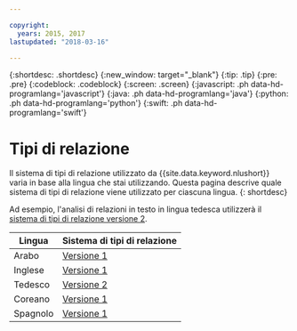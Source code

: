 ```yaml
---

copyright:
  years: 2015, 2017
lastupdated: "2018-03-16"

---
```


{:shortdesc: .shortdesc}
{:new_window: target="_blank"}
{:tip: .tip}
{:pre: .pre}
{:codeblock: .codeblock}
{:screen: .screen}
{:javascript: .ph data-hd-programlang='javascript'}
{:java: .ph data-hd-programlang='java'}
{:python: .ph data-hd-programlang='python'}
{:swift: .ph data-hd-programlang='swift'}

# Tipi di relazione

Il sistema di tipi di relazione utilizzato da {{site.data.keyword.nlushort}} varia in base alla lingua che stai utilizzando. Questa pagina descrive quale sistema di tipi di relazione viene utilizzato per ciascuna lingua.
{: shortdesc}

Ad esempio, l'analisi di relazioni in testo in lingua tedesca utilizzerà il [sistema di tipi di relazione versione 2][v2].

|Lingua|Sistema di tipi di relazione|
| --- | ---|
| Arabo | [Versione 1][v1] |
| Inglese | [Versione 1][v1] |
| Tedesco | [Versione 2][v2] |
| Coreano | [Versione 1][v1] |
| Spagnolo | [Versione 1][v1] |


[v1]: relations-v1.html
[v2]: relations-v2.html
